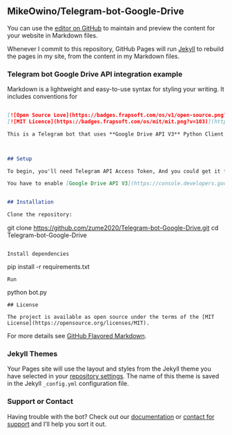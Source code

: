 ## MikeOwino/Telegram-bot-Google-Drive

You can use the [editor on GitHub](https://github.com/MikeOwino/Telegram-bot-Google-Drive/edit/gh-pages/index.md) to maintain and preview the content for your website in Markdown files.

Whenever I commit to this repository, GitHub Pages will run [Jekyll](https://jekyllrb.com/) to rebuild the pages in my site, from the content in my Markdown files.

### Telegram bot Google Drive API integration example

Markdown is a lightweight and easy-to-use syntax for styling your writing. It includes conventions for

```markdown

[![Open Source Love](https://badges.frapsoft.com/os/v1/open-source.png?v=103)](https://github.com/ellerbrock/open-source-badges/)
[![MIT Licence](https://badges.frapsoft.com/os/mit/mit.png?v=103)](https://opensource.org/licenses/mit-license.php)

This is a Telegram bot that uses **Google Drive API V3** Python Client to upload files to Google Drive.



## Setup

To begin, you'll need Telegram API Access Token, And you could get it from [@BotFather](https://t.me/botfather).  

You have to enable [Google Drive API V3](https://console.developers.google.com/apis/library/drive.googleapis.com)


## Installation

Clone the repository:

```
git clone https://github.com/zume2020/Telegram-bot-Google-Drive.git
cd Telegram-bot-Google-Drive
```

Install dependencies

```
pip install -r requirements.txt
```
Run
```
python bot.py
```
## License

The project is available as open source under the terms of the [MIT License](https://opensource.org/licenses/MIT).

```

For more details see [GitHub Flavored Markdown](https://guides.github.com/features/mastering-markdown/).

### Jekyll Themes

Your Pages site will use the layout and styles from the Jekyll theme you have selected in your [repository settings](https://github.com/MikeOwino/Telegram-bot-Google-Drive/settings). The name of this theme is saved in the Jekyll `_config.yml` configuration file.

### Support or Contact

Having trouble with the bot? Check out our [documentation](https://github.com/MikeOwino/Telegram-bot-Google-Drive/edit/gh-pages/index.md) or [contact for support](https://t.me/Decipha) and I’ll help you sort it out.
